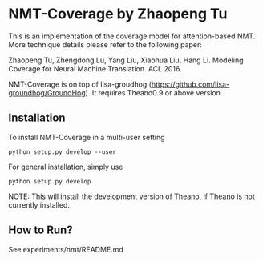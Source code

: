 NMT-Coverage by Zhaopeng Tu
===========================

This is an implementation of the coverage model for attention-based NMT. More technique details please refer to the following paper:

Zhaopeng Tu, Zhengdong Lu, Yang Liu, Xiaohua Liu, Hang Li. Modeling Coverage for Neural Machine Translation. ACL 2016.

NMT-Coverage is on top of lisa-groudhog (https://github.com/lisa-groundhog/GroundHog). It requires Theano0.9 or above version

Installation
------------
To install NMT-Coverage in a multi-user setting

``python setup.py develop --user``

For general installation, simply use

``python setup.py develop``

NOTE: This will install the development version of Theano, if Theano is not currently installed.


How to Run?
--------------------------

See experiments/nmt/README.md

